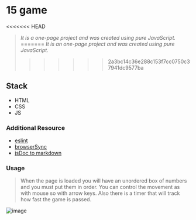 # 15 game

<<<<<<< HEAD
> _It is a one-page project and was created using pure JavaScript._
=======
> _It is an one-page project and was created using pure JavaScript._
>>>>>>> 2a3bc14c36e288c153f7cc0750c37941dc9577ba

## Stack

- HTML
- CSS
- JS

### Additional Resource

- [eslint](https://eslint.org/)
- [browserSync](https://www.browsersync.io/)
- [jsDoc to markdown](https://github.com/jsdoc2md)

### Usage

> When the page is loaded you will have an unordered box of numbers and you must put them in order.
> You can control the movement as with mouse so with arrow keys. Also there is a timer that will track how fast the game is passed.

![image](https://drive.google.com/uc?export=view&id=1F8dC58lg8677a2EczFRR4ScdNipqLqC7)
